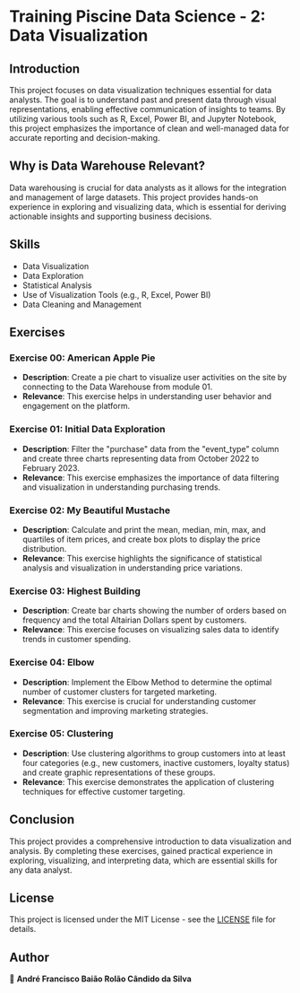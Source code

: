 # Training Piscine Data Science - 2: Data Visualization

## Introduction
This project focuses on data visualization techniques essential for data analysts. The goal is to understand past and present data through visual representations, enabling effective communication of insights to teams. By utilizing various tools such as R, Excel, Power BI, and Jupyter Notebook, this project emphasizes the importance of clean and well-managed data for accurate reporting and decision-making.

## Why is Data Warehouse Relevant?
Data warehousing is crucial for data analysts as it allows for the integration and management of large datasets. This project provides hands-on experience in exploring and visualizing data, which is essential for deriving actionable insights and supporting business decisions.

## Skills
- Data Visualization
- Data Exploration
- Statistical Analysis
- Use of Visualization Tools (e.g., R, Excel, Power BI)
- Data Cleaning and Management

## Exercises
### Exercise 00: American Apple Pie
- **Description**: Create a pie chart to visualize user activities on the site by connecting to the Data Warehouse from module 01.
- **Relevance**: This exercise helps in understanding user behavior and engagement on the platform.

### Exercise 01: Initial Data Exploration
- **Description**: Filter the "purchase" data from the "event_type" column and create three charts representing data from October 2022 to February 2023.
- **Relevance**: This exercise emphasizes the importance of data filtering and visualization in understanding purchasing trends.

### Exercise 02: My Beautiful Mustache
- **Description**: Calculate and print the mean, median, min, max, and quartiles of item prices, and create box plots to display the price distribution.
- **Relevance**: This exercise highlights the significance of statistical analysis and visualization in understanding price variations.

### Exercise 03: Highest Building
- **Description**: Create bar charts showing the number of orders based on frequency and the total Altairian Dollars spent by customers.
- **Relevance**: This exercise focuses on visualizing sales data to identify trends in customer spending.

### Exercise 04: Elbow
- **Description**: Implement the Elbow Method to determine the optimal number of customer clusters for targeted marketing.
- **Relevance**: This exercise is crucial for understanding customer segmentation and improving marketing strategies.

### Exercise 05: Clustering
- **Description**: Use clustering algorithms to group customers into at least four categories (e.g., new customers, inactive customers, loyalty status) and create graphic representations of these groups.
- **Relevance**: This exercise demonstrates the application of clustering techniques for effective customer targeting.

## Conclusion
This project provides a comprehensive introduction to data visualization and analysis. By completing these exercises, gained practical experience in exploring, visualizing, and interpreting data, which are essential skills for any data analyst.

## License
This project is licensed under the MIT License - see the [LICENSE](./LICENSE) file for details.

## Author
👤 **André Francisco Baião Rolão Cândido da Silva**
